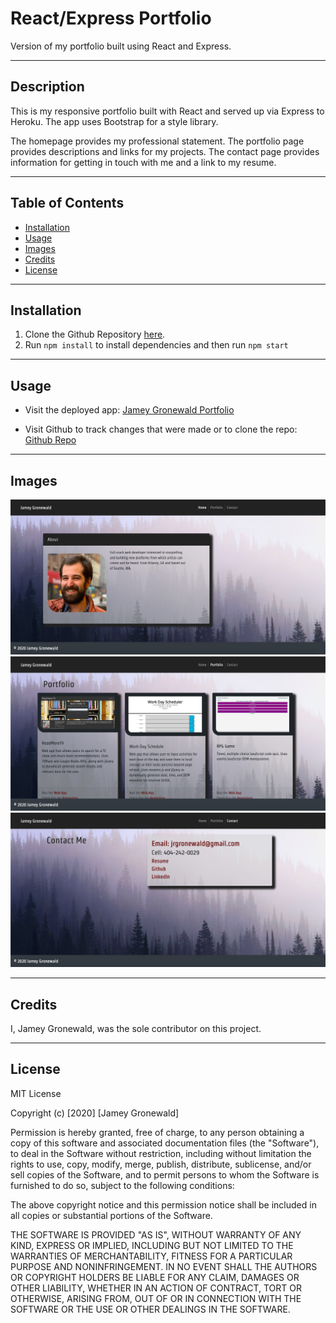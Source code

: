 # React/Express Portfolio
Version of my portfolio built using React and Express.

---

## Description
This is my responsive portfolio built with React and served up via Express to Heroku. The app uses Bootstrap for a style library. 

The homepage provides my professional statement. The portfolio page provides descriptions and links for my projects. The contact page provides information for getting in touch with me and a link to my resume.

---

## Table of Contents

* [Installation](#Installation)
* [Usage](#Usage)
* [Images](#Images)
* [Credits](#Credits)
* [License](#License)

---

## Installation
1. Clone the Github Repository [here](https://github.com/jameygronewald/reactPortfolio).
2. Run ```npm install``` to install dependencies and then run ```npm start```

---

## Usage
* Visit the deployed app: [Jamey Gronewald Portfolio](https://stark-reaches-68505.herokuapp.com/about)

* Visit Github to track changes that were made or to clone the repo: [Github Repo](https://github.com/jameygronewald/reactPortfolio)

---

## Images

![About Page](./client/src/assets/demoImages/about.png)
![Portfolio Page](./client/src/assets/demoImages/portfolio.png)
![Contact Page](./client/src/assets/demoImages/contact.png)

---

## Credits
I, Jamey Gronewald, was the sole contributor on this project.

---

## License

MIT License

Copyright (c) [2020] [Jamey Gronewald]

Permission is hereby granted, free of charge, to any person obtaining a copy of this software and associated documentation files (the "Software"), to deal in the Software without restriction, including without limitation the rights to use, copy, modify, merge, publish, distribute, sublicense, and/or sell copies of the Software, and to permit persons to whom the Software is furnished to do so, subject to the following conditions:

The above copyright notice and this permission notice shall be included in all copies or substantial portions of the Software.

THE SOFTWARE IS PROVIDED "AS IS", WITHOUT WARRANTY OF ANY KIND, EXPRESS OR IMPLIED, INCLUDING BUT NOT LIMITED TO THE WARRANTIES OF MERCHANTABILITY, FITNESS FOR A PARTICULAR PURPOSE AND NONINFRINGEMENT. IN NO EVENT SHALL THE AUTHORS OR COPYRIGHT HOLDERS BE LIABLE FOR ANY CLAIM, DAMAGES OR OTHER LIABILITY, WHETHER IN AN ACTION OF CONTRACT, TORT OR OTHERWISE, ARISING FROM, OUT OF OR IN CONNECTION WITH THE SOFTWARE OR THE USE OR OTHER DEALINGS IN THE SOFTWARE.